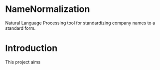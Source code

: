 # NameNormalization
Natural Language Processing tool for standardizing company names to a standard form.

# Introduction
This project aims 